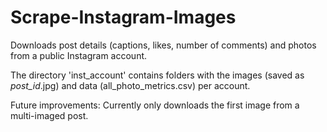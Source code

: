# Scrape-Instagram-Images
Downloads post details (captions, likes, number of comments) and photos from a public Instagram account.

The directory 'inst_account' contains folders with the images (saved as *post_id*.jpg) and data (all_photo_metrics.csv) per account.

Future improvements: Currently only downloads the first image from a multi-imaged post.
